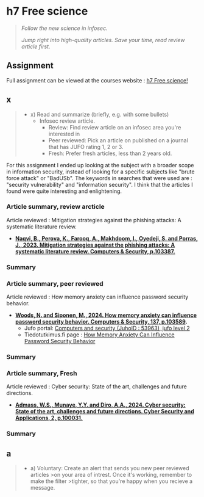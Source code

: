 # h7 Free science

>*Follow the new science in infosec.*
>
>*Jump right into high-quality articles. Save your time, read review article first.*

## Assignment

Full assignment can be viewed at the courses website : [h7 Free science!](https://terokarvinen.com/trust-to-blockchain/#h7-free-science)

## x

>- x) Read and summarize (briefly, e.g. with some bullets)
>   - Infosec review article.
>     - Review: Find review article on an infosec area you're interested in
>     - Peer reviewed: Pick an article on published on a journal that has JUFO rating 1, 2 or 3.
>     - Fresh: Prefer fresh articles, less than 2 years old.

For this assignment I ended up looking at the subject with a broader scope in information security, instead of looking for a specific subjects like "brute force attack" or "BadUSb". The keywords in searches that were used are : "security vulnerability" and "information security". I think that the articles I found were quite interesting and enlightening.

### Article summary, review arcticle

Article reviewed : Mitigation strategies against the phishing attacks: A systematic literature review. 

- **[Naqvi, B., Perova, K., Farooq, A., Makhdoom, I., Oyedeji, S. and Porras, J., 2023. Mitigation strategies against the phishing attacks: A systematic literature review. Computers & Security, p.103387.](https://www.sciencedirect.com/science/article/pii/S0167404823002973)**

### Summary

### Article summary, peer reviewed

Article reviewed : How memory anxiety can influence password security behavior.

- **[Woods, N. and Siponen, M., 2024. How memory anxiety can influence password security behavior. Computers & Security, 137, p.103589](https://www.sciencedirect.com/science/article/pii/S0167404823004996?via%3Dihub).**
  - Jufo portal: [Computers and security (JuhoID : 53963), jufo level 2](https://jfp.csc.fi/jufoportaali?Jufo_ID=53963)
  - Tiedotutkimus.fi page : [How Memory Anxiety Can Influence Password Security Behavior](https://tiedejatutkimus.fi/fi/results/publication/0684013524)

### Summary



### Article summary, Fresh

Article reviewed : Cyber security: State of the art, challenges and future directions.

- **[Admass, W.S., Munaye, Y.Y. and Diro, A.A., 2024. Cyber security: State of the art, challenges and future directions. Cyber Security and Applications, 2, p.100031.](https://www.sciencedirect.com/science/article/pii/S2772918423000188)**

### Summary

## a

>- a) Voluntary: Create an alert that sends you new peer reviewed articles >on your area of intrest. Once it's working, remember to make the filter >tighter, so that you're happy when you recieve a message.
